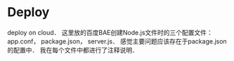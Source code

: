 Deploy
======

deploy on cloud．
这里放的百度BAE创建Node.js文件时的三个配置文件：
app.conf，
package.json，
server.js．
感觉主要问题应该存在于package.json的配置中．
我在每个文件中都进行了注释说明．
